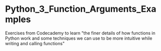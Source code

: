 # Python_3_Function_Arguments_Examples
Exercises from Codecademy to learn "the finer details of how functions in Python work and some techniques we can use to be more intuitive while writing and calling functions"

